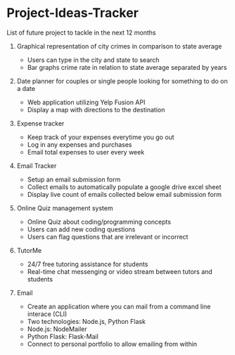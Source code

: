 # Project-Ideas-Tracker
List of future project to tackle in the next 12 months

1) Graphical representation of city crimes in comparison to state average
   * Users can type in the city and state to search
   * Bar graphs crime rate in relation to state average separated by years

2) Date planner for couples or single people looking for something to do on a date
   * Web application utilizing Yelp Fusion API
   * Display a map with directions to the destination
  
3) Expense tracker
   * Keep track of your expenses everytime you go out
   * Log in any expenses and purchases
   * Email total expenses to user every week
   
4) Email Tracker
   * Setup an email submission form
   * Collect emails to automatically populate a google drive excel sheet
   * Display live count of emails collected below email submission form
   
5) Online Quiz management system
   * Online Quiz about coding/programming concepts
   * Users can add new coding questions
   * Users can flag questions that are irrelevant or incorrect
   
6) TutorMe
   * 24/7 free tutoring assistance for students
   * Real-time chat messenging or video stream between tutors and students
   
7) Email
   * Create an application where you can mail from a command line interace (CLI)
   * Two technologies: Node.js, Python Flask
   * Node.js: NodeMailer
   * Python Flask: Flask-Mail
   * Connect to personal portfolio to allow emailing from within
